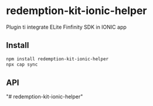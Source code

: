 # redemption-kit-ionic-helper

Plugin ti integrate ELite Finfinity SDK in IONIC app

## Install

```bash
npm install redemption-kit-ionic-helper
npx cap sync
```

## API

<docgen-index></docgen-index>

<docgen-api>
<!-- run docgen to generate docs from the source -->
<!-- More info: https://github.com/ionic-team/capacitor-docgen -->
</docgen-api>
"# redemption-kit-ionic-helper" 
